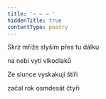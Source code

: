 ```yaml
---
title: '– – – '
hiddenTitle: true
contentType: poetry
---
```


Skrz mříže slyším přes tu dálku

na nebi vytí vlkodlaků

Ze slunce vyskakují štíři

začal rok osmdesát čtyři
